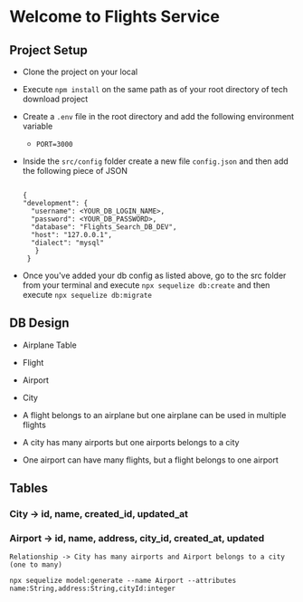 # Welcome to Flights Service

## Project Setup

- Clone the project on your local
- Execute `npm install` on the same path as of your root directory of tech download project
- Create a `.env` file in the root directory and add the following environment variable
     - `PORT=3000`
- Inside the `src/config` folder create a new file `config.json` and then add the following piece of JSON
  
  ```
  
  {
  "development": {
    "username": <YOUR_DB_LOGIN_NAME>,
    "password": <YOUR_DB_PASSWORD>,
    "database": "Flights_Search_DB_DEV",
    "host": "127.0.0.1",
    "dialect": "mysql"
     }
   }

  ```
- Once you've added your db config as listed above, go to the src folder from your terminal and execute `npx sequelize db:create` and then execute `npx sequelize db:migrate`
 

## DB Design
  - Airplane Table
  - Flight
  - Airport
  - City
   
  - A flight belongs to an airplane but one airplane can be used in multiple flights
  - A city has many airports but one airports belongs to a city
  - One airport can have many flights, but a flight belongs to one airport
  

  ## Tables

### City -> id, name, created_id, updated_at
### Airport -> id, name, address, city_id, created_at, updated
    Relationship -> City has many airports and Airport belongs to a city (one to many)
```
npx sequelize model:generate --name Airport --attributes
name:String,address:String,cityId:integer
```
  